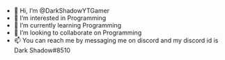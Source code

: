- 👋 Hi, I’m @DarkShadowYTGamer
- 👀 I’m interested in Programming
- 🌱 I’m currently learning Programming
- 💞️ I’m looking to collaborate on Programming
- 📫 You can reach me by messaging me on discord and my discord id is Dark Shadow#8510

<!---
DarkShadowYTGamer/DarkShadowYTGamer is a ✨ special ✨ repository because its `README.md` (this file) appears on your GitHub profile.
You can click the Preview link to take a look at your changes.
--->
